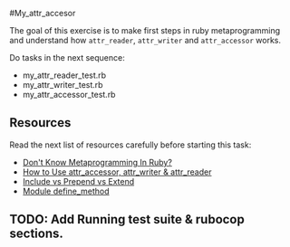 #My_attr_accesor

The goal of this exercise is to make first steps in ruby metaprogramming and
understand how `attr_reader`, `attr_writer` and `attr_accessor` works.



Do tasks in the next sequence:
- my_attr_reader_test.rb
- my_attr_writer_test.rb 
- my_attr_accessor_test.rb

## Resources

Read the next list of resources carefully before starting this task:

- [Don't Know Metaprogramming In Ruby?](http://rubylearning.com/blog/2010/11/23/dont-know-metaprogramming-in-ruby/#what-is-metaprogramming:18bee3e64eb657db6a08ae0ff05e44b8)
- [How to Use attr_accessor, attr_writer & attr_reader](https://www.rubyguides.com/2018/11/attr_accessor/)
- [Include vs Prepend vs Extend](https://medium.com/@leo_hetsch/ruby-modules-include-vs-prepend-vs-extend-f09837a5b073)
- [Module define_method](https://apidock.com/ruby/Module/define_method)
 
## TODO: Add Running test suite & rubocop sections.
